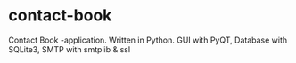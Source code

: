# contact-book
 Contact Book -application. Written in Python. GUI with PyQT, Database with SQLite3, SMTP with smtplib & ssl
